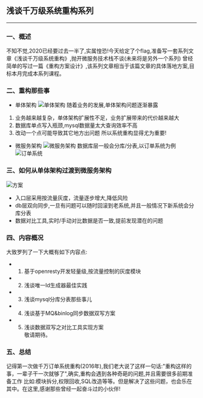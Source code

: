 ## 浅谈千万级系统重构系列
----

### 一、概述
  不知不觉,2020已经要过去一半了,实属惶恐!今天给定了个flag,准备写一套系列文章《浅谈千万级系统重构》,抛开微服务技术栈不谈(未来将是另外一个系列)
曾经简单的写过一篇《重构方案设计》,该系列文章相当于该篇文章的具体落地方案,目标本月完成本系列课程。

### 二、重构那些事
 * 单体架构
 ![单体架构](http://storage.bytearch.com/images/single_struct.jpg)
随着业务的发展,单体架构问题逐渐暴露
1) 业务越来越复杂，单体架构扩展性不足，业务扩展带来的代价越来越大
2) 数据库单点写入瓶颈,mysql数据量太大查询效率不高
3) 改动一个点可能导致其它地方出问题
所以系统重构显得尤为重要!
* 微服务架构
![微服务架构](http://storage.bytearch.com/images/micro_project.jpg)
数据库层一般会分库/分表,以订单系统为例
![订单系统](http://storage.bytearch.com/images/order_project.jpg)

### 三、如何从单体架构过渡到微服务架构
![方案](http://storage.bytearch.com/images/project-gray.jpg)
* 入口层采用按流量灰度，流量逐步增大,降低风险
* db层双向同步,一旦有问题可以随时回滚到老系统,并且一般情况下新系统会分库分表
* 数据对比工具,实时/手动对比数据是否一致,提前发现潜在的问题

### 四、内容概况
大致罗列了一下大概有如下内容点:
 * 1. 基于openresty开发轻量级,按流量控制的灰度模块
 * 2. 浅谈唯一Id生成器最佳实践
 * 3. 浅谈mysql分库分表那些事儿
 * 4. 浅谈基于MQ&binlog同步数据双写方案
 * 5. 浅谈数据双写之对比工具实现方案   
 敬请期待。
  
### 五、总结
  记得第一次做千万订单系统重构(2016年),我们老大说了这样一句话:"重构这样的事，一辈子干一次就够了",确实,重构会遇到各种奇葩的问题,并且需要很多前期准备工作
比如:模块拆分,权限回收,SQL改造等等。但是解决了这些问题，也会乐在其中。在这里,感谢那些曾经一起奋斗过的小伙伴!
